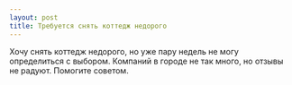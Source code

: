 ```yaml
---
layout: post 
title: Требуется снять коттедж недорого 
--- 
```

Хочу снять коттедж недорого, но уже пару недель не могу определиться с выбором. Компаний в городе не так много, но отзывы не радуют. Помогите советом.